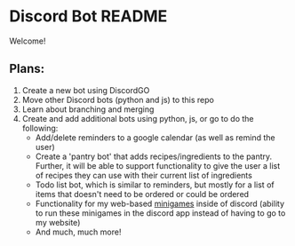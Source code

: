 # Discord Bot README

Welcome!

## Plans: 
1. Create a new bot using DiscordGO
2. Move other Discord bots (python and js) to this repo
3. Learn about branching and merging
4. Create and add additional bots using python, js, or go to do the following:
   - Add/delete reminders to a google calendar (as well as remind the user)
   - Create a 'pantry bot' that adds recipes/ingredients to the pantry. Further, it will be able to support functionality to give the user a list of recipes they can use with their current list of ingredients
   - Todo list bot, which is similar to reminders, but mostly for a list of items that doesn't need to be ordered or could be ordered
   - Functionality for my web-based [minigames](https://mattwydra.github.io/projects/) inside of discord (ability to run these minigames in the discord app instead of having to go to my website)
   - And much, much more!
